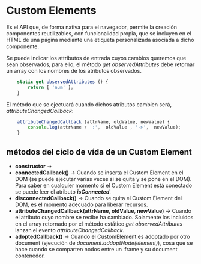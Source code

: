 # Custom Elements
Es el API que, de forma nativa para el navegador, permite la creación componentes reutilizables, con funcionalidad propia, que se incluyen en el HTML de una página mediante una etiqueta personalizada asociada a dicho componente.





Se puede indicar los attributos de entrada cuyos cambios queremos que sean observados, para ello, el método *get observedAttributes* debe retornar un array con los nombres de los atributos observados.

```javascript
    static get observedAttributes () {
        return [ 'num' ];
    }
```

El método que se ejectuará cuando dichos atributos cambien será, *attributeChangedCallback*: 
```javascript
    attributeChangedCallback (attrName, oldValue, newValue) {
        console.log(attrName + ':',  oldValue , '->',  newValue);
    }
```


## métodos del ciclo de vída de un Custom Element

- **constructor** -> 
- **connectedCallback()** -> Cuando se inserta el Custom Element en el DOM (se puede ejecutar varias veces si se quita y se pone en el DOM). Para saber en cualquier momento si el Custom Element está conectado se puede leer el atributo ***isConnected***.
- **disconnectedCallback()** -> Cuando se quita el Custom Element del DOM, es el momento adecuado para liberar recursos.
- **attributeChangedCallback(attrName, oldValue, newValue)** -> Cuando el atributo cuyo nombre se recibe ha cambiado. Solamente los incluidos en el array retornado por el método estático *get observedAttributes* lanzan el evento *attributeChangedCallback*.
- **adoptedCallback()** -> Cuando el CustomElement es adoptado por otro document (ejecución de *document.addoptNode(element)*), cosa que se hace cuando se comparten nodos entre un iframe y su document contenedor.

